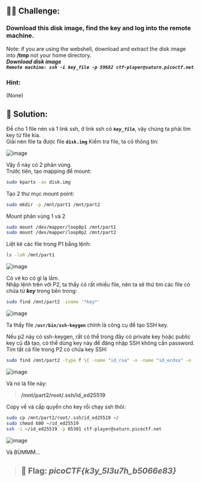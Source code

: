 ## 🕵️‍♂️ Challenge:
### Download this disk image, find the key and log into the remote machine.
Note: if you are using the webshell, download and extract the disk image into **/tmp** not your home directory.  
***Download disk image***  
***`Remote machine: ssh -i key_file -p 59682 ctf-player@saturn.picoctf.net`***  
### Hint:
(None)
## 📝 Solution:
Đề cho 1 file nén và 1 link ssh, ở link ssh có ***`key_file`***, vậy chúng ta phải tìm key từ file kia.  
Giải nén file ta được file **`disk.img`**
Kiểm tra file, ta có thông tin:  

![image](https://github.com/user-attachments/assets/7b1d2201-1575-49ad-8161-b18319cabb51)

Vậy ổ này có 2 phân vùng.  
Trước tiên, tạo mapping để mount:
```bash
sudo kpartx -av disk.img
```
Tạo 2 thư mục mount point:
```bash
sudo mkdir -p /mnt/part1 /mnt/part2
```
Mount phân vùng 1 và 2
```bash
sudo mount /dev/mapper/loop0p1 /mnt/part1
sudo mount /dev/mapper/loop0p2 /mnt/part2
```
Liệt kê các file trong P1 bằng lệnh:
```bash
ls -laR /mnt/part1
```
![image](https://github.com/user-attachments/assets/1239d4d4-abbf-4906-ac0d-fb13318d25dc)  

Có vẻ ko có gì lạ lắm.  
Nhập lệnh trên với P2, ta thấy có rất nhiều file, nên ta sẽ thử tìm các file có chứa từ ***key*** trong bên trong: 
```bash
sudo find /mnt/part2 -iname '*key*'
```
![image](https://github.com/user-attachments/assets/fbec2d50-a865-46f9-b9fc-9a327000536b)

Ta thấy file **`/usr/bin/ssh-keygen`** chính là công cụ để tạo SSH key.

Nếu p2 này có ssh-keygen, rất có thể trong đây có private key hoặc public key cũ đã tạo, có thể dùng key này để đăng nhập SSH không cần password.
Tìm tất cả file trong P2 có chứa key SSH:  
```bash
sudo find /mnt/part2 -type f \( -name "id_rsa" -o -name "id_ecdsa" -o -name "id_ed25519" -o -name "
```
![image](https://github.com/user-attachments/assets/01e181cf-06b3-4ae3-8d6a-30a7d2af73a6)

Và nó là file này:
> **/mnt/part2/root/.ssh/id_ed25519**

Copy về và cấp quyền cho key rồi chạy ssh thôi:
```bash
sudo cp /mnt/part2/root/.ssh/id_ed25519 ~/  
sudo chmod 600 ~/id_ed25519
ssh -i ~/id_ed25519 -p 65301 ctf-player@saturn.picoctf.net
```

![image](https://github.com/user-attachments/assets/6cbd40a2-de08-4f5e-828f-b1a5f0a9051a)

Và BÙMMM...  

> ## 🎯 Flag: ***picoCTF{k3y_5l3u7h_b5066e83}***
